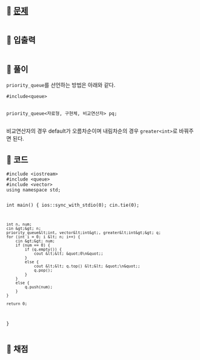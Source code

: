 <h2 id="🌽-문제">🌽 <a href="https://www.acmicpc.net/problem/1927">문제</a></h2>
<p><img alt="" src="https://velog.velcdn.com/images/coolgamja_/post/58f1dc51-1e98-43c5-8612-c5ef79e30402/image.png" /></p>
<h2 id="🥕-입출력">🥕 입출력</h2>
<p><img alt="" src="https://velog.velcdn.com/images/coolgamja_/post/c983c970-b945-4205-838d-cdced5e79db6/image.png" /></p>
<h2 id="🥔-풀이">🥔 풀이</h2>
<p><code>priority_queue</code>를 선언하는 방법은 아래와 같다.</p>
<pre><code class="language-cpp">#include&lt;queue&gt;

priority_queue&lt;자료형, 구현체, 비교연산자&gt; pq;</code></pre>
<p>비교연산자의 경우 default가 오름차순이며
내림차순의 경우 <code>greater&lt;int&gt;</code>로 바꿔주면 된다.</p>
<h2 id="🥬-코드">🥬 코드</h2>
<pre><code class="language-cpp">#include &lt;iostream&gt;
#include &lt;queue&gt;
#include &lt;vector&gt;
using namespace std;

int main() {
    ios::sync_with_stdio(0);
    cin.tie(0);

    int n, num;
    cin &gt;&gt; n;
    priority_queue&lt;int, vector&lt;int&gt;, greater&lt;int&gt;&gt; q;
    for (int i = 0; i &lt; n; i++) {
        cin &gt;&gt; num;
        if (num == 0) {
            if (q.empty()) {
                cout &lt;&lt; &quot;0\n&quot;;
            }
            else {
                cout &lt;&lt; q.top() &lt;&lt; &quot;\n&quot;;
                q.pop();
            }
        }
        else {
            q.push(num);
        }
    }

    return 0;
}</code></pre>
<h2 id="🥜-채점">🥜 채점</h2>
<p><img alt="" src="https://velog.velcdn.com/images/coolgamja_/post/528b7274-80ed-4579-a3d5-bf267d17667f/image.png" /></p>